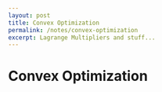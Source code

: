 ```yaml
---
layout: post
title: Convex Optimization
permalink: /notes/convex-optimization
excerpt: Lagrange Multipliers and stuff...
---
```

# Convex Optimization